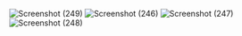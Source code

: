 ![Screenshot (249)](https://user-images.githubusercontent.com/89120960/201653516-e6a0bc75-3b89-4283-a5ad-a0be9a9e99f2.png)
![Screenshot (246)](https://user-images.githubusercontent.com/89120960/201653525-1f4e36e9-c044-4c7d-bbd6-159b4f6ad6ea.png)
![Screenshot (247)](https://user-images.githubusercontent.com/89120960/201653529-2914761a-fc31-4684-8fb0-2b855266ff26.png)
![Screenshot (248)](https://user-images.githubusercontent.com/89120960/201653532-ca52b88a-79e9-4697-bfa2-3fa95547874f.png)
